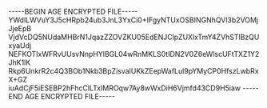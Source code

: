 -----BEGIN AGE ENCRYPTED FILE-----
YWdlLWVuY3J5cHRpb24ub3JnL3YxCi0+IFgyNTUxOSBINGNhQVl3b2VOMjJjeEpB
VjdVcDQ5NUdaMHBrN1JqazZZOVZKU05EdENJClpZUXlxTmY4ZVhSTlBzQUxyaUdj
NEFKOTIxWFRvUUsvNnpHYlBGL04wRnMKLS0tIDN2V0Z6eWlscUFtTXZ1Y2JhK1lK
Rkp6UnkrR2c4Q3BOb1Nkb3BpZisvalUKkZEepWafLul9pYMyCP0HfszLwbRxX+GZ
iuAdCjF5iESEBP2hFhcClLTxIMROqw7Ay8wWxDiH6Vjmfd43CD9H5iaw
-----END AGE ENCRYPTED FILE-----

